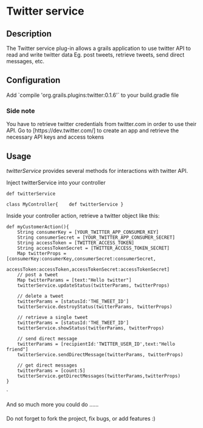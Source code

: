 Twitter service
========



<h2>Description</h2>

The Twitter service plug-in allows a grails application to use twitter API to read and write twitter data 
Eg. post tweets, retrieve tweets, send direct messages, etc.

<h2>Configuration</h2>
Add `compile 'org.grails.plugins:twitter:0.1.6'` to your build.gradle file


   
<h3>Side note </h3>
You have to retrieve twitter credentials from twitter.com in order to use their API. Go to 
[https://dev.twitter.com/] to create an app and retrieve the necessary API keys and access tokens

<h2>Usage</h2>

<em>twitterService</em> provides several methods for interactions with twitter API. 

Inject twitterService into your controller

<code>def twitterService</code>

`class MyController{    def twitterService
}`


Inside your controller action, retrieve a twitter object like this:

    
    def myCustomerAction(){    
        String consumerKey = [YOUR_TWITTER_APP_CONSUMER_KEY]
        String consumerSecret = [YOUR_TWITTER_APP_CONSUMER_SECRET]
        String accessToken = [TWITTER_ACCESS_TOKEN]
        String accessTokenSecret = [TWITTER_ACCESS_TOKEN_SECRET]
        Map twitterProps = [consumerKey:consumerKey,consumerSecret:consumerSecret,
                    accessToken:accessToken,accessTokenSecret:accessTokenSecret]
        // post a tweet
        Map twitterParams = [text:"Hello twitter"]
        twitterService.updateStatus(twitterParams, twitterProps)
        
        // delete a tweet
        twitterParams = [statusId:'THE_TWEET_ID']
        twitterService.destroyStatus(twitterParams, twitterProps)
        
        // retrieve a single tweet
        twitterParams = [statusId:'THE_TWEET_ID']
        twitterService.showStatus(twitterParams, twitterProps)
        
        // send direct message
        twitterParams = [recipientId:'TWITTER_USER_ID',text:"Hello friend"]
        twitterService.sendDirectMessage(twitterParams, twitterProps)
        
        // get direct messages
        twitterParams = [count:5]
        twitterService.getDirectMessages(twitterParams,twitterProps)
    }
`



And so much more you could do ......

<h4></h4>
Do not forget to fork the project, fix bugs, or add features :)
